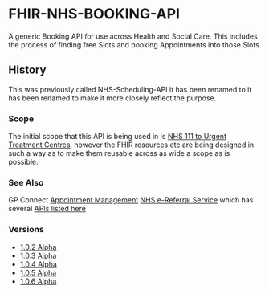 # FHIR-NHS-BOOKING-API

A generic Booking API for use across Health and Social Care. This includes the process of finding free Slots and booking Appointments into those Slots.

## History ##
This was previously called NHS-Scheduling-API it has been renamed to it has been renamed to make it more closely reflect the purpose.

### Scope ###
The initial scope that this API is being used in is <a href='https://developer.nhs.uk/apis/uec-appointments/'>NHS 111 to Urgent Treatment Centres</a>, however the FHIR resources etc are being designed in such a way as to make them reusable across as wide a scope as is possible.

### See Also ###
GP Connect <a href='https://nhsconnect.github.io/gpconnect/appointments.html'>Appointment Management</a>
<a href='https://digital.nhs.uk/services/nhs-e-referral-service/'>NHS e-Referral Service</a> which has several <a href='https://developer.nhs.uk/apis/'>APIs listed here</a>

### Versions ###
<ul><li><a href="https://developer.nhs.uk/apis/nhsscheduling/">1.0.2 Alpha</a></li>
<li><a href="https://developer.nhs.uk/apis/nhsscheduling-1.0.3-alpha/"/>1.0.3 Alpha</a></li>
<li><a href="https://developer.nhs.uk/apis/nhsscheduling-1.0.4-alpha/"/>1.0.4 Alpha</a></li>
<li><a href="https://developer.nhs.uk/apis/nhsscheduling-1.0.5-alpha/"/>1.0.5 Alpha</a></li>
<li><a href="https://developer.nhs.uk/apis/nhsscheduling-1.0.6-alpha/"/>1.0.6 Alpha</a></li></ul>
